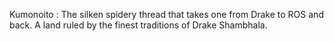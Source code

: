 Kumonoito : The silken spidery thread that takes one from Drake to ROS and back. A land ruled by the finest traditions of Drake Shambhala.
